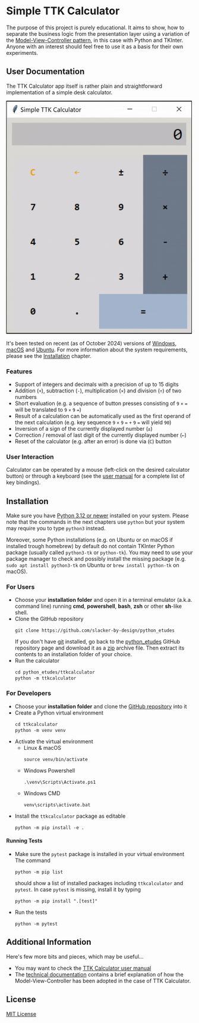 # Simple TTK Calculator

The purpose of this project is purely educational. It aims to show, how
to separate the business logic from the presentation layer using a variation
of the [Model-View-Controller pattern](https://en.wikipedia.org/wiki/Model–view–controller),
in this case with Python and TKInter. Anyone with an interest should feel
free to use it as a basis for their own experiments.

## User Documentation

The TTK Calculator app itself is rather plain and straightforward implementation
of a simple desk calculator.

![TTK Calculator animation](docs/ttk_calculator.gif)

It's been tested on recent (as of October 2024) versions of 
[Windows](./docs/ttk_calculator_win.png), [macOS](./docs/ttk_calculator_mac.png)
and [Ubuntu](./docs/ttk_calculator_lin.png). For more information about the system requirements, please
see the [Installation](#installation) chapter.

### Features

- Support of integers and decimals with a precision of up to 15 digits
- Addition (`+`), subtraction (`-`), multiplication (`×`) and division (`÷`)
  of two numbers
- Short evaluation (e.g. a sequence of button presses consisting of 
  `9` `×` `=` will be translated to `9` `×` `9` `=`)
- Result of a calculation can be automatically used as the first operand
  of the next calculation (e.g. key sequence `9` `×` `9` `=` `+` `9` `=` 
  will yield `90`)
- Inversion of a sign of the currently displayed number (`±`)
- Correction / removal of last digit of the currently displayed number (`←`)
- Reset of the calculator (e.g. after an error) is done via (`C`) button

### User Interaction

Calculator can be operated by a mouse (left-click on the desired calculator
button) or through a keyboard (see the [user manual](docs/manual.md#key-bindings)
for a complete list of key bindings).

## Installation

Make sure you have [Python 3.12 or newer](https://www.python.org/downloads/) 
installed on your system. Please note that the commands in the next chapters 
use `python` but your system may require you to type `python3` instead. 

Moreover, some Python installations (e.g. on Ubuntu or on macOS if installed trough
homebrew) by default do not contain TKInter Python package (usually called `python3-tk`
or `python-tk`). You may need to use your package manager to check and possibly install
the missing package (e.g. `sudo apt install python3-tk` on Ubuntu or 
`brew install python-tk` on macOS).

### For Users

- Choose your **installation folder** and open it in a terminal emulator
(a.k.a. command line) running **cmd**, **powershell**, **bash**, **zsh** or other
**sh**-like shell.
- Clone the GitHub repository
    ```shell
    git clone https://github.com/slacker-by-design/python_etudes
    ```
    If you don't have [git](https://git-scm.com/) installed, go back to the 
    [python_etudes](https://github.com/slacker-by-design/python_etudes) 
    GitHub repository page and download it as a 
    [zip](https://github.com/slacker-by-design/python_etudes/archive/refs/heads/main.zip)
    archive file. Then extract its contents to an installation folder of your choice.
- Run the calculator
    ```shell
    cd python_etudes/ttkcalculator
    python -m ttkcalculator
    ```

### For Developers

- Choose your **installation folder** and clone the
  [GitHub repository](https://github.com/slacker-by-design/python_etudes) into it
- Create a Python virtual environment
    ```shell
    cd ttkcalculator
    python -m venv venv
    ```
- Activate the virtual environment
    - Linux & macOS
      ```shell
      source venv/bin/activate    
      ```
    - Windows Powershell
      ```shell
      .\venv\Scripts\Activate.ps1
      ```
    - Windows CMD
        ```shell
        venv\scripts\activate.bat
        ```
- Install the `ttkcalculator` package as editable
    ```shell
    python -m pip install -e .
    ```

#### Running Tests

- Make sure the `pytest` package is installed in your virtual environment
    The command
    ```shell
    python -m pip list
    ```
    should show a list of installed packages including `ttkcalculator` and `pytest`.
    In case `pytest` is missing, install it by typing
    ```shell
    python -m pip install ".[test]"
    ```
- Run the tests
    ```shell
    python -m pytest
    ```

## Additional Information

Here's few more bits and pieces, which may be useful...

- You may want to check the [TTK Calculator user manual](docs/manual.md)
- The [technical documentation](docs/technical_specs.md) contains a brief
  explanation of how the Model-View-Controller has been adopted in the
  case of TTK Calculator.

## License

[MIT License](../LICENSE)
